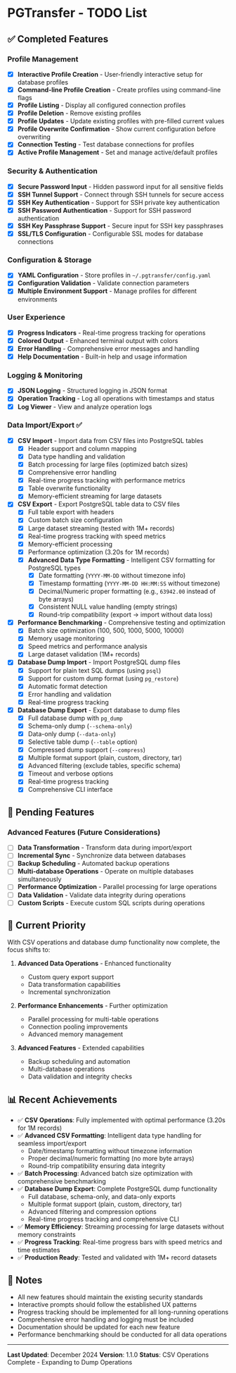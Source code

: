 # PGTransfer - TODO List

## ✅ Completed Features

### Profile Management
- [x] **Interactive Profile Creation** - User-friendly interactive setup for database profiles
- [x] **Command-line Profile Creation** - Create profiles using command-line flags
- [x] **Profile Listing** - Display all configured connection profiles
- [x] **Profile Deletion** - Remove existing profiles
- [x] **Profile Updates** - Update existing profiles with pre-filled current values
- [x] **Profile Overwrite Confirmation** - Show current configuration before overwriting
- [x] **Connection Testing** - Test database connections for profiles
- [x] **Active Profile Management** - Set and manage active/default profiles

### Security & Authentication
- [x] **Secure Password Input** - Hidden password input for all sensitive fields
- [x] **SSH Tunnel Support** - Connect through SSH tunnels for secure access
- [x] **SSH Key Authentication** - Support for SSH private key authentication
- [x] **SSH Password Authentication** - Support for SSH password authentication
- [x] **SSH Key Passphrase Support** - Secure input for SSH key passphrases
- [x] **SSL/TLS Configuration** - Configurable SSL modes for database connections

### Configuration & Storage
- [x] **YAML Configuration** - Store profiles in `~/.pgtransfer/config.yaml`
- [x] **Configuration Validation** - Validate connection parameters
- [x] **Multiple Environment Support** - Manage profiles for different environments

### User Experience
- [x] **Progress Indicators** - Real-time progress tracking for operations
- [x] **Colored Output** - Enhanced terminal output with colors
- [x] **Error Handling** - Comprehensive error messages and handling
- [x] **Help Documentation** - Built-in help and usage information

### Logging & Monitoring
- [x] **JSON Logging** - Structured logging in JSON format
- [x] **Operation Tracking** - Log all operations with timestamps and status
- [x] **Log Viewer** - View and analyze operation logs

### Data Import/Export ✅
- [x] **CSV Import** - Import data from CSV files into PostgreSQL tables
  - [x] Header support and column mapping
  - [x] Data type handling and validation
  - [x] Batch processing for large files (optimized batch sizes)
  - [x] Comprehensive error handling
  - [x] Real-time progress tracking with performance metrics
  - [x] Table overwrite functionality
  - [x] Memory-efficient streaming for large datasets

- [x] **CSV Export** - Export PostgreSQL table data to CSV files
  - [x] Full table export with headers
  - [x] Custom batch size configuration
  - [x] Large dataset streaming (tested with 1M+ records)
  - [x] Real-time progress tracking with speed metrics
  - [x] Memory-efficient processing
  - [x] Performance optimization (3.20s for 1M records)
  - [x] **Advanced Data Type Formatting** - Intelligent CSV formatting for PostgreSQL types
    - [x] Date formatting (`YYYY-MM-DD` without timezone info)
    - [x] Timestamp formatting (`YYYY-MM-DD HH:MM:SS` without timezone)
    - [x] Decimal/Numeric proper formatting (e.g., `63942.00` instead of byte arrays)
    - [x] Consistent NULL value handling (empty strings)
    - [x] Round-trip compatibility (export → import without data loss)

- [x] **Performance Benchmarking** - Comprehensive testing and optimization
  - [x] Batch size optimization (100, 500, 1000, 5000, 10000)
  - [x] Memory usage monitoring
  - [x] Speed metrics and performance analysis
  - [x] Large dataset validation (1M+ records)

- [x] **Database Dump Import** - Import PostgreSQL dump files
  - [x] Support for plain text SQL dumps (using `psql`)
  - [x] Support for custom dump format (using `pg_restore`)
  - [x] Automatic format detection
  - [x] Error handling and validation
  - [x] Real-time progress tracking

- [x] **Database Dump Export** - Export database to dump files
  - [x] Full database dump with `pg_dump`
  - [x] Schema-only dump (`--schema-only`)
  - [x] Data-only dump (`--data-only`)
  - [x] Selective table dump (`--table` option)
  - [x] Compressed dump support (`--compress`)
  - [x] Multiple format support (plain, custom, directory, tar)
  - [x] Advanced filtering (exclude tables, specific schema)
  - [x] Timeout and verbose options
  - [x] Real-time progress tracking
  - [x] Comprehensive CLI interface

## 🔲 Pending Features

### Advanced Features (Future Considerations)
- [ ] **Data Transformation** - Transform data during import/export
- [ ] **Incremental Sync** - Synchronize data between databases
- [ ] **Backup Scheduling** - Automated backup operations
- [ ] **Multi-database Operations** - Operate on multiple databases simultaneously
- [ ] **Performance Optimization** - Parallel processing for large operations
- [ ] **Data Validation** - Validate data integrity during operations
- [ ] **Custom Scripts** - Execute custom SQL scripts during operations

## 🎯 Current Priority

With CSV operations and database dump functionality now complete, the focus shifts to:

1. **Advanced Data Operations** - Enhanced functionality
   - Custom query export support
   - Data transformation capabilities
   - Incremental synchronization

2. **Performance Enhancements** - Further optimization
   - Parallel processing for multi-table operations
   - Connection pooling improvements
   - Advanced memory management

3. **Advanced Features** - Extended capabilities
   - Backup scheduling and automation
   - Multi-database operations
   - Data validation and integrity checks

## 📊 Recent Achievements

- ✅ **CSV Operations**: Fully implemented with optimal performance (3.20s for 1M records)
- ✅ **Advanced CSV Formatting**: Intelligent data type handling for seamless import/export
  - Date/timestamp formatting without timezone information
  - Proper decimal/numeric formatting (no more byte arrays)
  - Round-trip compatibility ensuring data integrity
- ✅ **Batch Processing**: Advanced batch size optimization with comprehensive benchmarking
- ✅ **Database Dump Export**: Complete PostgreSQL dump functionality
  - Full database, schema-only, and data-only exports
  - Multiple format support (plain, custom, directory, tar)
  - Advanced filtering and compression options
  - Real-time progress tracking and comprehensive CLI
- ✅ **Memory Efficiency**: Streaming processing for large datasets without memory constraints
- ✅ **Progress Tracking**: Real-time progress bars with speed metrics and time estimates
- ✅ **Production Ready**: Tested and validated with 1M+ record datasets

## 📝 Notes

- All new features should maintain the existing security standards
- Interactive prompts should follow the established UX patterns
- Progress tracking should be implemented for all long-running operations
- Comprehensive error handling and logging must be included
- Documentation should be updated for each new feature
- Performance benchmarking should be conducted for all data operations

---

**Last Updated**: December 2024
**Version**: 1.1.0
**Status**: CSV Operations Complete - Expanding to Dump Operations